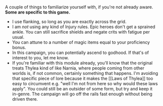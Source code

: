 A couple of things to familiarize yourself with, if you're not already aware. **Some are specific to this game.**

- I use flanking, so long as you are exactly across the grid. 
- I am *not* using any kind of Injury rules. Epic heroes don't get a sprained ankle. You can still sacrifice shields and negate crits with fatigue per usual.
- You can attune to a number of magic items equal to your proficiency bonus. 
- In this campaign, you can potentially ascend to godhood. If that's of interest to you, let me know.
- If you're familiar with this module already, you'll know that the original treats Thylea kind of like Narnia, where people coming from other worlds is, if not common, certainly something that happens. I'm avoiding that specific piece of lore because it makes the [[Laws of Thylea]] too easy to circumvent e.g. "well I'm not from here so why would these laws apply". You could still be an outsider of some form, but try and keep it in-genre. The campaign will go off the rails fast enough without being driven there.

